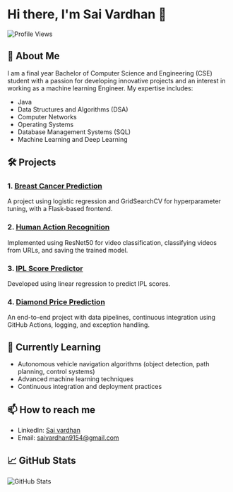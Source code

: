 # Hi there, I'm Sai Vardhan 👋

![Profile Views](https://komarev.com/ghpvc/?username=Saivardhan655&color=blue)


## 🚀 About Me

I am a final year Bachelor of Computer Science and Engineering (CSE) student with a passion for developing innovative projects and an interest in working as a machine learning Engineer. My expertise includes:

- Java
- Data Structures and Algorithms (DSA)
- Computer Networks
- Operating Systems
- Database Management Systems (SQL)
- Machine Learning and Deep Learning

## 🛠️ Projects

### 1. [Breast Cancer Prediction](https://github.com/johndoe/breast-cancer-prediction)
A project using logistic regression and GridSearchCV for hyperparameter tuning, with a Flask-based frontend.

### 2. [Human Action Recognition](https://github.com/johndoe/human-action-recognition)
Implemented using ResNet50 for video classification, classifying videos from URLs, and saving the trained model.

### 3. [IPL Score Predictor](https://github.com/johndoe/ipl-score-predictor)
Developed using linear regression to predict IPL scores.

### 4. [Diamond Price Prediction](https://github.com/johndoe/diamond-price-prediction)
An end-to-end project with data pipelines, continuous integration using GitHub Actions, logging, and exception handling.

## 🌱 Currently Learning

- Autonomous vehicle navigation algorithms (object detection, path planning, control systems)
- Advanced machine learning techniques
- Continuous integration and deployment practices

## 📫 How to reach me

- LinkedIn: [Sai vardhan](https://linkedin.com/in/sai-vardhan522b)
- Email: [saivardhan9154@gmail.com](mailto:saivardhan9154@gmail.com)

## 📈 GitHub Stats

![GitHub Stats](https://github-readme-stats.vercel.app/api?username=Saivardhan655&show_icons=true&theme=radical)

